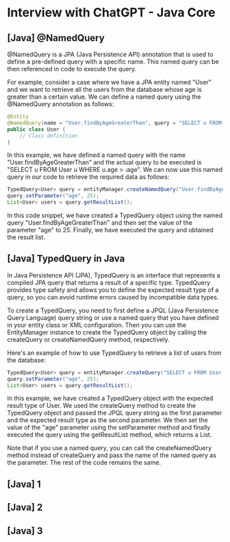 # Interview with ChatGPT - Java Core

## [Java] @NamedQuery

@NamedQuery is a JPA (Java Persistence API) annotation that is used to define a pre-defined query with a specific name. This named query can be then referenced in code to execute the query.

For example, consider a case where we have a JPA entity named "User" and we want to retrieve all the users from the database whose age is greater than a certain value. We can define a named query using the @NamedQuery annotation as follows:

```java
@Entity
@NamedQuery(name = "User.findByAgeGreaterThan", query = "SELECT u FROM User u WHERE u.age > :age")
public class User {
    // Class definition
}
```

In this example, we have defined a named query with the name "User.findByAgeGreaterThan" and the actual query to be executed is "SELECT u FROM User u WHERE u.age > :age". We can now use this named query in our code to retrieve the required data as follows:

```java
TypedQuery<User> query = entityManager.createNamedQuery("User.findByAgeGreaterThan", User.class);
query.setParameter("age", 25);
List<User> users = query.getResultList();
```

In this code snippet, we have created a TypedQuery object using the named query "User.findByAgeGreaterThan" and then set the value of the parameter "age" to 25. Finally, we have executed the query and obtained the result list.

## [Java] TypedQuery in Java

In Java Persistence API (JPA), TypedQuery is an interface that represents a compiled JPA query that returns a result of a specific type. TypedQuery provides type safety and allows you to define the expected result type of a query, so you can avoid runtime errors caused by incompatible data types.

To create a TypedQuery, you need to first define a JPQL (Java Persistence Query Language) query string or use a named query that you have defined in your entity class or XML configuration. Then you can use the EntityManager instance to create the TypedQuery object by calling the createQuery or createNamedQuery method, respectively.

Here's an example of how to use TypedQuery to retrieve a list of users from the database:

```java
TypedQuery<User> query = entityManager.createQuery("SELECT u FROM User u WHERE u.age > :age", User.class);
query.setParameter("age", 25);
List<User> users = query.getResultList();
```

In this example, we have created a TypedQuery object with the expected result type of User. We used the createQuery method to create the TypedQuery object and passed the JPQL query string as the first parameter and the expected result type as the second parameter. We then set the value of the "age" parameter using the setParameter method and finally executed the query using the getResultList method, which returns a List<User>.

Note that if you use a named query, you can call the createNamedQuery method instead of createQuery and pass the name of the named query as the parameter. The rest of the code remains the same.

## [Java] 1

## [Java] 2

## [Java] 3
